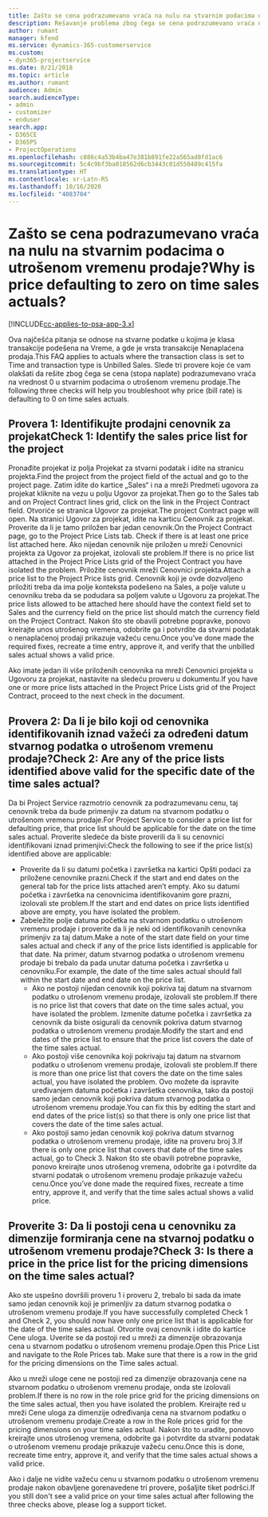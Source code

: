```yaml
---
title: Zašto se cena podrazumevano vraća na nulu na stvarnim podacima o utrošenom vremenu prodaje?
description: Rešavanje problema zbog čega se cena podrazumevano vraća na 0 u stvarnim podacima o utrošenom vremenu prodaje.
author: rumant
manager: kfend
ms.service: dynamics-365-customerservice
ms.custom:
- dyn365-projectservice
ms.date: 8/21/2018
ms.topic: article
ms.author: rumant
audience: Admin
search.audienceType:
- admin
- customizer
- enduser
search.app:
- D365CE
- D365PS
- ProjectOperations
ms.openlocfilehash: c886c4a53b4ba47e381b891fe22a565ad8fd1ac6
ms.sourcegitcommit: 5c4c9bf3ba018562d6cb3443c01d550489c415fa
ms.translationtype: HT
ms.contentlocale: sr-Latn-RS
ms.lasthandoff: 10/16/2020
ms.locfileid: "4083704"
---
```

# <a name="why-is-price-defaulting-to-zero-on-time-sales-actuals"></a><span data-ttu-id="4108d-103">Zašto se cena podrazumevano vraća na nulu na stvarnim podacima o utrošenom vremenu prodaje?</span><span class="sxs-lookup"><span data-stu-id="4108d-103">Why is price defaulting to zero on time sales actuals?</span></span>

[!INCLUDE[cc-applies-to-psa-app-3.x](../includes/cc-applies-to-psa-app-3x.md)]

<span data-ttu-id="4108d-104">Ova najčešća pitanja se odnose na stvarne podatke u kojima je klasa transakcije podešena na Vreme, a gde je vrsta transakcije Nenaplaćena prodaja.</span><span class="sxs-lookup"><span data-stu-id="4108d-104">This FAQ applies to actuals where the transaction class is set to Time and transaction type is Unbilled Sales.</span></span> <span data-ttu-id="4108d-105">Slede tri provere koje će vam olakšati da rešite zbog čega se cena (stopa naplate) podrazumevano vraća na vrednost 0 u stvarnim podacima o utrošenom vremenu prodaje.</span><span class="sxs-lookup"><span data-stu-id="4108d-105">The following three checks will help you troubleshoot why price (bill rate) is defaulting to 0 on time sales actuals.</span></span>

## <a name="check-1-identify-the-sales-price-list-for-the-project"></a><span data-ttu-id="4108d-106">Provera 1: Identifikujte prodajni cenovnik za projekat</span><span class="sxs-lookup"><span data-stu-id="4108d-106">Check 1: Identify the sales price list for the project</span></span>

<span data-ttu-id="4108d-107">Pronađite projekat iz polja Projekat za stvarni podatak i idite na stranicu projekta.</span><span class="sxs-lookup"><span data-stu-id="4108d-107">Find the project from the project field of the actual and go to the project page.</span></span> <span data-ttu-id="4108d-108">Zatim idite do kartice „Sales“ i na a mreži Predmeti ugovora za projekat kliknite na vezu u polju Ugovor za projekat.</span><span class="sxs-lookup"><span data-stu-id="4108d-108">Then go to the Sales tab and on Project Contract lines grid, click on the link in the Project Contract field.</span></span> <span data-ttu-id="4108d-109">Otvoriće se stranica Ugovor za projekat.</span><span class="sxs-lookup"><span data-stu-id="4108d-109">The project Contract page will open.</span></span> <span data-ttu-id="4108d-110">Na stranici Ugovor za projekat, idite na karticu Cenovnik za projekat. Proverite da li je tamo priložen bar jedan cenovnik.</span><span class="sxs-lookup"><span data-stu-id="4108d-110">On the Project Contract page, go to the Project Price Lists tab. Check if there is at least one price list attached here.</span></span> <span data-ttu-id="4108d-111">Ako nijedan cenovnik nije priložen u mreži Cenovnici projekta za Ugovor za projekat, izolovali ste problem.</span><span class="sxs-lookup"><span data-stu-id="4108d-111">If there is no price list attached in the Project Price Lists grid of the Project Contract you have isolated the problem.</span></span> <span data-ttu-id="4108d-112">Priložite cenovnik mreži Cenovnici projekta.</span><span class="sxs-lookup"><span data-stu-id="4108d-112">Attach a price list to the Project Price lists grid.</span></span> <span data-ttu-id="4108d-113">Cenovnik koji je ovde dozvoljeno priložiti treba da ima polje konteksta podešeno na Sales, a polje valute u cenovniku treba da se podudara sa poljem valute u Ugovoru za projekat.</span><span class="sxs-lookup"><span data-stu-id="4108d-113">The price lists allowed to be attached here should have the context field set to Sales and the currency field on the price list should match the currency field on the Project Contract.</span></span> <span data-ttu-id="4108d-114">Nakon što ste obavili potrebne popravke, ponovo kreirajte unos utrošenog vremena, odobrite ga i potvrdite da stvarni podatak o nenaplaćenoj prodaji prikazuje važeću cenu.</span><span class="sxs-lookup"><span data-stu-id="4108d-114">Once you’ve done made the required fixes, recreate a time entry, approve it, and verify that the unbilled sales actual shows a valid price.</span></span> 

<span data-ttu-id="4108d-115">Ako imate jedan ili više priloženih cenovnika na mreži Cenovnici projekta u Ugovoru za projekat, nastavite na sledeću proveru u dokumentu.</span><span class="sxs-lookup"><span data-stu-id="4108d-115">If you have one or more price lists attached in the Project Price Lists grid of the Project Contract, proceed to the next check in the document.</span></span>

## <a name="check-2-are-any-of-the-price-lists-identified-above-valid-for-the-specific-date-of-the-time-sales-actual"></a><span data-ttu-id="4108d-116">Provera 2: Da li je bilo koji od cenovnika identifikovanih iznad važeći za određeni datum stvarnog podatka o utrošenom vremenu prodaje?</span><span class="sxs-lookup"><span data-stu-id="4108d-116">Check 2: Are any of the price lists identified above valid for the specific date of the time sales actual?</span></span>

<span data-ttu-id="4108d-117">Da bi Project Service razmotrio cenovnik za podrazumevanu cenu, taj cenovnik treba da bude primenjiv za datum na stvarnom podatku o utrošenom vremenu prodaje.</span><span class="sxs-lookup"><span data-stu-id="4108d-117">For Project Service to consider a price list for defaulting price, that price list should be applicable for the date on the time sales actual.</span></span> <span data-ttu-id="4108d-118">Proverite sledeće da biste proverili da li su cenovnici identifikovani iznad primenjivi:</span><span class="sxs-lookup"><span data-stu-id="4108d-118">Check the following to see if the price list(s) identified above are applicable:</span></span>
- <span data-ttu-id="4108d-119">Proverite da li su datumi početka i završetka na kartici Opšti podaci za priložene cenovnike prazni.</span><span class="sxs-lookup"><span data-stu-id="4108d-119">Check if the start and end dates on the general tab for the price lists attached aren’t empty.</span></span> <span data-ttu-id="4108d-120">Ako su datumi početka i završetka na cenovnicima identifikovanim gore prazni, izolovali ste problem.</span><span class="sxs-lookup"><span data-stu-id="4108d-120">If the start and end dates on price lists identified above are empty, you have isolated the problem.</span></span> 
- <span data-ttu-id="4108d-121">Zabeležite polje datuma početka na stvarnom podatku o utrošenom vremenu prodaje i proverite da li je neki od identifikovanih cenovnika primenjiv za taj datum.</span><span class="sxs-lookup"><span data-stu-id="4108d-121">Make a note of the start date field on your time sales actual and check if any of the price lists identified is applicable for that date.</span></span> <span data-ttu-id="4108d-122">Na primer, datum stvarnog podatka o utrošenom vremenu prodaje bi trebalo da pada unutar datuma početka i završetka u cenovniku.</span><span class="sxs-lookup"><span data-stu-id="4108d-122">For example, the date of the time sales actual should fall within the start date and end date on the price list.</span></span> 
    - <span data-ttu-id="4108d-123">Ako ne postoji nijedan cenovnik koji pokriva taj datum na stvarnom podatku o utrošenom vremenu prodaje, izolovali ste problem.</span><span class="sxs-lookup"><span data-stu-id="4108d-123">If there is no price list that covers that date on the time sales actual, you have isolated the problem.</span></span> <span data-ttu-id="4108d-124">Izmenite datume početka i završetka za cenovnik da biste osigurali da cenovnik pokriva datum stvarnog podatka o utrošenom vremenu prodaje.</span><span class="sxs-lookup"><span data-stu-id="4108d-124">Modify the start and end dates of the price list to ensure that the price list covers the date of the time sales actual.</span></span> 
    - <span data-ttu-id="4108d-125">Ako postoji više cenovnika koji pokrivaju taj datum na stvarnom podatku o utrošenom vremenu prodaje, izolovali ste problem.</span><span class="sxs-lookup"><span data-stu-id="4108d-125">If there is more than one price list that covers the date on the time sales actual, you have isolated the problem.</span></span> <span data-ttu-id="4108d-126">Ovo možete da ispravite uređivanjem datuma početka i završetka cenovnika, tako da postoji samo jedan cenovnik koji pokriva datum stvarnog podatka o utrošenom vremenu prodaje.</span><span class="sxs-lookup"><span data-stu-id="4108d-126">You can fix this by editing the start and end dates of the price list(s) so that there is only one price list that covers the date of the time sales actual.</span></span> 
    - <span data-ttu-id="4108d-127">Ako postoji samo jedan cenovnik koji pokriva datum stvarnog podatka o utrošenom vremenu prodaje, idite na proveru broj 3.</span><span class="sxs-lookup"><span data-stu-id="4108d-127">If there is only one price list that covers that date of the time sales actual, go to Check 3.</span></span>
<span data-ttu-id="4108d-128">Nakon što ste obavili potrebne popravke, ponovo kreirajte unos utrošenog vremena, odobrite ga i potvrdite da stvarni podatak o utrošenom vremenu prodaje prikazuje važeću cenu.</span><span class="sxs-lookup"><span data-stu-id="4108d-128">Once you’ve done made the required fixes, recreate a time entry, approve it, and verify that the time sales actual shows a valid price.</span></span>

## <a name="check-3-is-there-a-price-in-the-price-list-for-the-pricing-dimensions-on-the-time-sales-actual"></a><span data-ttu-id="4108d-129">Proverite 3: Da li postoji cena u cenovniku za dimenzije formiranja cene na stvarnoj podatku o utrošenom vremenu prodaje?</span><span class="sxs-lookup"><span data-stu-id="4108d-129">Check 3: Is there a price in the price list for the pricing dimensions on the time sales actual?</span></span>

<span data-ttu-id="4108d-130">Ako ste uspešno dovršili proveru 1 i proveru 2, trebalo bi sada da imate samo jedan cenovnik koji je primenljiv za datum stvarnog podatka o utrošenom vremenu prodaje.</span><span class="sxs-lookup"><span data-stu-id="4108d-130">If you have successfully completed Check 1 and Check 2, you should now have only one price list that is applicable for the date of the time sales actual.</span></span> <span data-ttu-id="4108d-131">Otvorite ovaj cenovnik i idite do kartice Cene uloga. Uverite se da postoji red u mreži za dimenzije obrazovanja cena u stvarnom podatku o utrošenom vremenu prodaje.</span><span class="sxs-lookup"><span data-stu-id="4108d-131">Open this Price List and navigate to the Role Prices tab. Make sure that there is a row in the grid for the pricing dimensions on the Time sales actual.</span></span>

<span data-ttu-id="4108d-132">Ako u mreži uloge cene ne postoji red za dimenzije obrazovanja cene na stvarnom podatku o utrošenom vremenu prodaje, onda ste izolovali problem.</span><span class="sxs-lookup"><span data-stu-id="4108d-132">If there is no row in the role price grid for the pricing dimensions on the time sales actual, then you have isolated the problem.</span></span> <span data-ttu-id="4108d-133">Kreirajte red u mreži Cene uloga za dimenzije određivanja cena na stvarnom podatku o utrošenom vremenu prodaje.</span><span class="sxs-lookup"><span data-stu-id="4108d-133">Create a row in the Role prices grid for the pricing dimensions on your time sales actual.</span></span> <span data-ttu-id="4108d-134">Nakon što to uradite, ponovo kreirajte unos utrošenog vremena, odobrite ga i potvrdite da stvarni podatak o utrošenom vremenu prodaje prikazuje važeću cenu.</span><span class="sxs-lookup"><span data-stu-id="4108d-134">Once this is done, recreate time entry, approve it, and verify that the time sales actual shows a valid price.</span></span>

<span data-ttu-id="4108d-135">Ako i dalje ne vidite važeću cenu u stvarnom podatku o utrošenom vremenu prodaje nakon obavljene gorenavedene tri provere, pošaljite tiket podršci.</span><span class="sxs-lookup"><span data-stu-id="4108d-135">If you still don't see a valid price on your time sales actual after following the three checks above, please log a support ticket.</span></span> 

